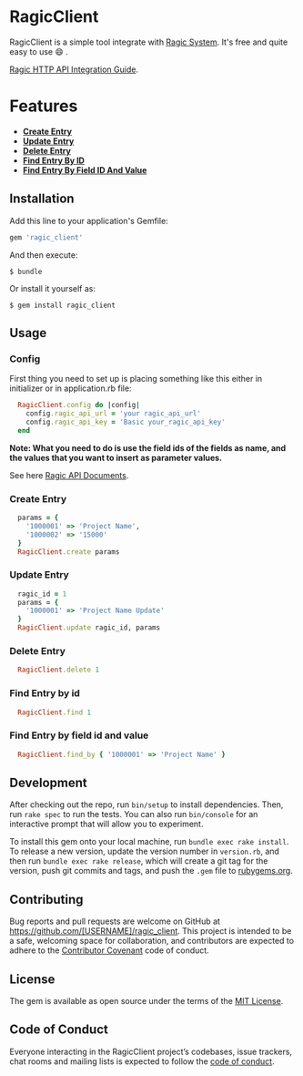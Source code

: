 # RagicClient

RagicClient is a simple tool integrate with [Ragic System](https://ragic.com). It's free and quite easy to use :smile: .

[Ragic HTTP API Integration Guide](https://www.ragic.com/intl/en/doc-api).

# Features

- **[Create Entry](#create-entry)**
- **[Update Entry](#update-entry)**
- **[Delete Entry](#delete-entry)**
- **[Find Entry By ID](#find-entry-by-id)**
- **[Find Entry By Field ID And Value](#find-entry-by-field-id-and-value)**

## Installation

Add this line to your application's Gemfile:

```ruby
gem 'ragic_client'
```

And then execute:

    $ bundle

Or install it yourself as:

    $ gem install ragic_client

## Usage

### Config

First thing you need to set up is placing something like this either in initializer or in application.rb file:

```ruby
  RagicClient.config do |config|
    config.ragic_api_url = 'your ragic_api_url'
    config.ragic_api_key = 'Basic your_ragic_api_key'
  end
```

**Note: What you need to do is use the field ids of the fields as name, and the values that you want to insert as parameter values.**

See here [Ragic API Documents](https://www.ragic.com/intl/en/doc-api/15/Creating-a-New-Entry).

### Create Entry

```ruby
  params = {
    '1000001' => 'Project Name',
    '1000002' => '15000'
  }
  RagicClient.create params
```

### Update Entry

```ruby
  ragic_id = 1
  params = {
    '1000001' => 'Project Name Update'
  }
  RagicClient.update ragic_id, params
```

### Delete Entry

```ruby
  RagicClient.delete 1
```

### Find Entry by id

```ruby
  RagicClient.find 1
```

### Find Entry by field id and value

```ruby
  RagicClient.find_by { '1000001' => 'Project Name' }
```

## Development

After checking out the repo, run `bin/setup` to install dependencies. Then, run `rake spec` to run the tests. You can also run `bin/console` for an interactive prompt that will allow you to experiment.

To install this gem onto your local machine, run `bundle exec rake install`. To release a new version, update the version number in `version.rb`, and then run `bundle exec rake release`, which will create a git tag for the version, push git commits and tags, and push the `.gem` file to [rubygems.org](https://rubygems.org).

## Contributing

Bug reports and pull requests are welcome on GitHub at https://github.com/[USERNAME]/ragic_client. This project is intended to be a safe, welcoming space for collaboration, and contributors are expected to adhere to the [Contributor Covenant](http://contributor-covenant.org) code of conduct.

## License

The gem is available as open source under the terms of the [MIT License](http://opensource.org/licenses/MIT).

## Code of Conduct

Everyone interacting in the RagicClient project’s codebases, issue trackers, chat rooms and mailing lists is expected to follow the [code of conduct](https://github.com/[USERNAME]/ragic_client/blob/master/CODE_OF_CONDUCT.md).
